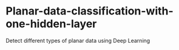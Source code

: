 # Planar-data-classification-with-one-hidden-layer
Detect different types of planar data using Deep Learning
